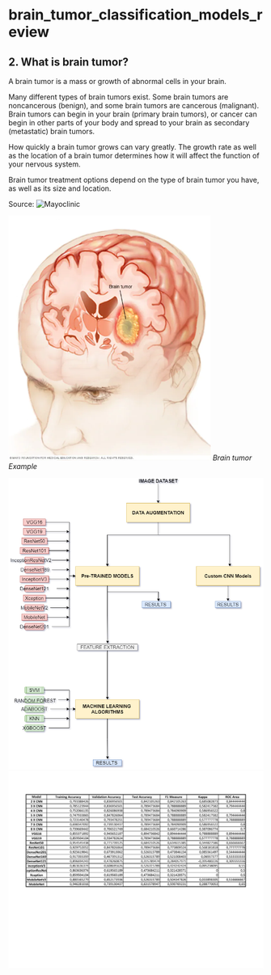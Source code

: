 # brain_tumor_classification_models_review
## 2. What is brain tumor?

A brain tumor is a mass or growth of abnormal cells in your brain.

Many different types of brain tumors exist. Some brain tumors are noncancerous (benign), and some brain tumors are cancerous (malignant). Brain tumors can begin in your brain (primary brain tumors), or cancer can begin in other parts of your body and spread to your brain as secondary (metastatic) brain tumors.

How quickly a brain tumor grows can vary greatly. The growth rate as well as the location of a brain tumor determines how it will affect the function of your nervous system.

Brain tumor treatment options depend on the type of brain tumor you have, as well as its size and location.

Source: 
![Mayoclinic](https://www.mayoclinic.org/diseases-conditions/brain-tumor/symptoms-causes/syc-20350084#:~:text=A%20brain%20tumor%20is%20a,tumors%20are%20cancerous%20(malignant))

<p>
    <img src="mcdc7_brain_cancer-8col.webp" width="400px">
    <em>Brain tumor Example</em>
</p>


![alt text](https://github.com/ZeynelAbidin91/brain_tumor_classification_models_review/blob/master/Process%20Diagram.png)
![models_accuracy_score](evaluation_of_models_on_tumor_dataset-1.jpg)
